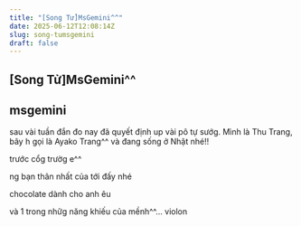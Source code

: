 ```yaml
---
title: "[Song Tử]MsGemini^^"
date: 2025-06-12T12:08:14Z
slug: song-tumsgemini
draft: false
---
```


## [Song Tử]MsGemini^^

## msgemini

sau vài tuần đắn đo nay đã quyết định up vài pô tự sướg. Mình là Thu Trang, bây h gọi là Ayako Trang^^ và đang sống ở Nhật nhé!!


 
trước cổg trườg e^^

 
ng bạn thân nhất của tới đấy nhé

 
chocolate dành cho anh êu

 
và 1 trong nhữg năng khiếu của mềnh^^... violon